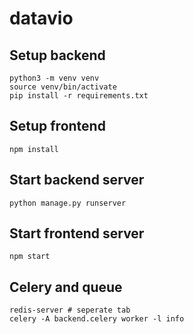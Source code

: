 # datavio

## Setup backend
```
python3 -m venv venv
source venv/bin/activate
pip install -r requirements.txt
```

## Setup frontend
```
npm install
```

## Start backend server
```
python manage.py runserver
```

## Start frontend server
```
npm start
```

## Celery and queue
```
redis-server # seperate tab
celery -A backend.celery worker -l info
```
